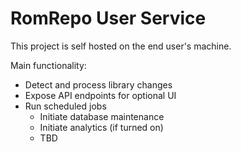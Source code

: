 # RomRepo User Service

This project is self hosted on the end user's machine.

Main functionality:
* Detect and process library changes
* Expose API endpoints for optional UI
* Run scheduled jobs
  * Initiate database maintenance 
  * Initiate analytics (if turned on)
  * TBD
